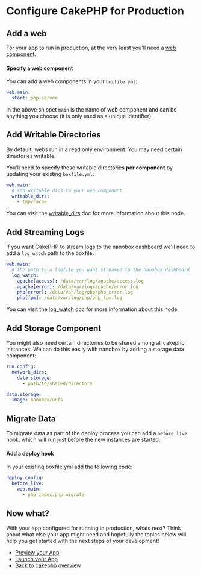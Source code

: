 # Configure CakePHP for Production

## Add a web
For your app to run in production, at the very least you'll need a [web component](https://docs.nanobox.io/getting-started/add-components/#web-amp-worker-components).

#### Specify a  web component
You can add a web components in your `boxfile.yml`:

```yaml
web.main:
  start: php-server
```

In the above snippet `main` is the name of web component and can be anything you choose (it is only used as a unique identifier).

## Add Writable Directories
By default, webs run in a read only environment. You may need certain directories writable.

You'll need to specify these writable directories **per component** by updating your existing `boxfile.yml`:

```yaml
web.main:
  # add writable dirs to your web component
  writable_dirs:
    - tmp/cache
```

You can visit the [writable_dirs](https://docs.nanobox.io/boxfile/web/#writable-directories) doc for more information about this node.

## Add Streaming Logs
if you want CakePHP to stream logs to the nanobox dashboard we'll need to add a `log_watch` path to the boxfile:

```yaml
web.main:
  # the path to a logfile you want streamed to the nanobox dashboard
  log_watch:
    apache[access]: /data/var/log/apache/access.log
    apache[error]: /data/var/log/apache/error.log
    php[error]: /data/var/log/php/php_error.log
    php[fpm]: /data/var/log/php/php_fpm.log
```

You can visit the [log_watch](https://docs.nanobox.io/boxfile/web/#custom-logs) doc for more information about this node.

## Add Storage Component

You might also need certain directories to be shared among all cakephp instances. We can do this easily with nanobox by adding a storage data component:

```yaml
run.config:
  network_dirs:
    data.storage:
      - path/to/shared/directory

data.storage:
  image: nanobox/unfs
```

## Migrate Data
To migrate data as part of the deploy process you can add a `before_live` hook, which will run just before the new instances are started.

#### Add a deploy hook
In your existing boxfile.yml add the following code:

```yaml
deploy.config:
  before_live:
    web.main:
      - php index.php migrate
```

## Now what?
With your app configured for running in production, whats next? Think about what else your app might need and hopefully the topics below will help you get started with the next steps of your development!

* [Preview your App](/php/cakephp/preview-your-app)
* [Launch your App](/php/cakephp/launch-your-app)
* [Back to cakephp overview](/php/cakephp)
